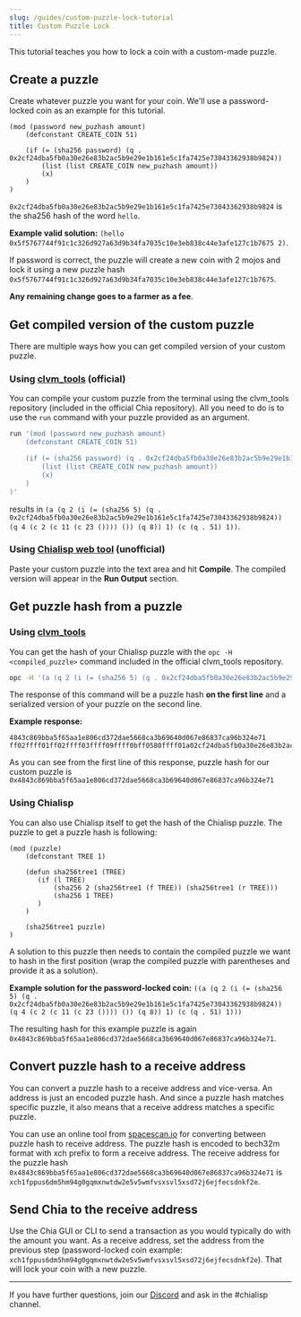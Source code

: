 ```yaml
---
slug: /guides/custom-puzzle-lock-tutorial
title: Custom Puzzle Lock
---
```


This tutorial teaches you how to lock a coin with a custom-made puzzle.

## Create a puzzle

Create whatever puzzle you want for your coin. We'll use a password-locked coin as an example for this tutorial.

```chialisp
(mod (password new_puzhash amount)
    (defconstant CREATE_COIN 51)

    (if (= (sha256 password) (q . 0x2cf24dba5fb0a30e26e83b2ac5b9e29e1b161e5c1fa7425e73043362938b9824))
        (list (list CREATE_COIN new_puzhash amount))
        (x)
    )
)
```

`0x2cf24dba5fb0a30e26e83b2ac5b9e29e1b161e5c1fa7425e73043362938b9824` is the sha256 hash of the word `hello`.

**Example valid solution:** `(hello 0x5f5767744f91c1c326d927a63d9b34fa7035c10e3eb838c44e3afe127c1b7675 2)`.

If password is correct, the puzzle will create a new coin with 2 mojos and lock it using a new puzzle hash `0x5f5767744f91c1c326d927a63d9b34fa7035c10e3eb838c44e3afe127c1b7675`.

**Any remaining change goes to a farmer as a fee**.

## Get compiled version of the custom puzzle

There are multiple ways how you can get compiled version of your custom puzzle.

### Using [clvm_tools](https://github.com/Chia-Network/clvm_tools) (official)

You can compile your custom puzzle from the terminal using the clvm_tools repository (included in the official Chia repository). All you need to do is to use the `run` command with your puzzle provided as an argument.

```bash
run '(mod (password new_puzhash amount)
    (defconstant CREATE_COIN 51)

    (if (= (sha256 password) (q . 0x2cf24dba5fb0a30e26e83b2ac5b9e29e1b161e5c1fa7425e73043362938b9824))
        (list (list CREATE_COIN new_puzhash amount))
        (x)
    )
)'
```

results in `(a (q 2 (i (= (sha256 5) (q . 0x2cf24dba5fb0a30e26e83b2ac5b9e29e1b161e5c1fa7425e73043362938b9824)) (q 4 (c 2 (c 11 (c 23 ()))) ()) (q 8)) 1) (c (q . 51) 1))`.

### Using [Chialisp web tool](https://clisp.surrealdev.com/) (unofficial)

Paste your custom puzzle into the text area and hit **Compile**. The compiled version will appear in the **Run Output** section.

## Get puzzle hash from a puzzle

### Using [clvm_tools](https://github.com/Chia-Network/clvm_tools)

You can get the hash of your Chialisp puzzle with the `opc -H <compiled_puzzle>` command included in the official clvm_tools repository.

```bash
opc -H '(a (q 2 (i (= (sha256 5) (q . 0x2cf24dba5fb0a30e26e83b2ac5b9e29e1b161e5c1fa7425e73043362938b9824)) (q 4 (c 2 (c 11 (c 23 ()))) ()) (q 8)) 1) (c (q . 51) 1))'
```

The response of this command will be a puzzle hash **on the first line** and a serialized version of your puzzle on the second line.

**Example response:**

```
4843c869bba5f65aa1e806cd372dae5668ca3b69640d067e86837ca96b324e71
ff02ffff01ff02ffff03ffff09ffff0bff0580ffff01a02cf24dba5fb0a30e26e83b2ac5b9e29e1b161e5c1fa7425e73043362938b982480ffff01ff04ffff04ff02ffff04ff0bffff04ff17ff80808080ff8080ffff01ff088080ff0180ffff04ffff0133ff018080
```

As you can see from the first line of this response, puzzle hash for our custom puzzle is `0x4843c869bba5f65aa1e806cd372dae5668ca3b69640d067e86837ca96b324e71`

### Using Chialisp

You can also use Chialisp itself to get the hash of the Chialisp puzzle. The puzzle to get a puzzle hash is following:

```chialisp
(mod (puzzle)
    (defconstant TREE 1)

    (defun sha256tree1 (TREE)
       (if (l TREE)
           (sha256 2 (sha256tree1 (f TREE)) (sha256tree1 (r TREE)))
           (sha256 1 TREE)
       )
    )

    (sha256tree1 puzzle)
)
```

A solution to this puzzle then needs to contain the compiled puzzle we want to hash in the first position (wrap the compiled puzzle with parentheses and provide it as a solution).

**Example solution for the password-locked coin:** `((a (q 2 (i (= (sha256 5) (q . 0x2cf24dba5fb0a30e26e83b2ac5b9e29e1b161e5c1fa7425e73043362938b9824)) (q 4 (c 2 (c 11 (c 23 ()))) ()) (q 8)) 1) (c (q . 51) 1)))`

The resulting hash for this example puzzle is again `0x4843c869bba5f65aa1e806cd372dae5668ca3b69640d067e86837ca96b324e71`.

## Convert puzzle hash to a receive address

You can convert a puzzle hash to a receive address and vice-versa. An address is just an encoded puzzle hash. And since a puzzle hash matches specific puzzle, it also means that a receive address matches a specific puzzle.

You can use an online tool from [spacescan.io](https://www.spacescan.io/tools/puzzlehashconverter) for converting between puzzle hash to receive address. The puzzle hash is encoded to bech32m format with xch prefix to form a receive address. The receive address for the puzzle hash `0x4843c869bba5f65aa1e806cd372dae5668ca3b69640d067e86837ca96b324e71` is `xch1fppus6dm5hm94g0gqmxnwtdw2e5v5wmfvsxsvl5xsd72j6ejfecsdnkf2e`.

## Send Chia to the receive address

Use the Chia GUI or CLI to send a transaction as you would typically do with the amount you want. As a receive address, set the address from the previous step (password-locked coin example: `xch1fppus6dm5hm94g0gqmxnwtdw2e5v5wmfvsxsvl5xsd72j6ejfecsdnkf2e`). That will lock your coin with a new puzzle.

---

If you have further questions, join our [Discord](https://discord.gg/chia) and ask in the #chialisp channel.
